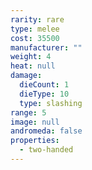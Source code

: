 ```yaml
---
rarity: rare
type: melee
cost: 35500
manufacturer: ""
weight: 4
heat: null
damage:
  dieCount: 1
  dieType: 10
  type: slashing
range: 5
image: null
andromeda: false
properties:
  - two-handed
---
```

